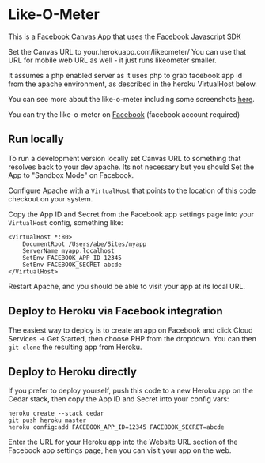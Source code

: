 Like-O-Meter
============

This is a [Facebook Canvas
App](https://developers.facebook.com/docs/guides/canvas/) that uses the
[Facebook Javascript SDK](https://developers.facebook.com/docs/reference/javascript/)

Set the Canvas URL to your.herokuapp.com/likeometer/ 
You can use that URL for mobile web URL as well - it just runs likeometer smaller.

It assumes a php enabled server as it uses php to grab facebook app id from the apache environment, as described in the heroku VirtualHost below. 

You can see more about the like-o-meter including some screenshots [here](https://www.facebook.com/the.real.like.o.meter).

You can try the like-o-meter on [Facebook](https://apps.facebook.com/like_o_meter/) (facebook account required)


Run locally
-----------
To run a development version locally set Canvas URL to something that resolves back to your
dev apache. Its not necessary but you should Set the App to "Sandbox Mode" on Facebook. 

Configure Apache with a `VirtualHost` that points to the location of this code checkout on your system.

Copy the App ID and Secret from the Facebook app settings page into your `VirtualHost` config, something like:

    <VirtualHost *:80>
        DocumentRoot /Users/abe/Sites/myapp
        ServerName myapp.localhost
        SetEnv FACEBOOK_APP_ID 12345
        SetEnv FACEBOOK_SECRET abcde
    </VirtualHost>

Restart Apache, and you should be able to visit your app at its local URL.






Deploy to Heroku via Facebook integration
-----------------------------------------
The easiest way to deploy is to create an app on Facebook and click Cloud Services -> Get Started, then choose PHP from the dropdown.  You can then `git clone` the resulting app from Heroku.

Deploy to Heroku directly
-------------------------
If you prefer to deploy yourself, push this code to a new Heroku app on the Cedar stack, then copy the App ID and Secret into your config vars:

    heroku create --stack cedar
    git push heroku master
    heroku config:add FACEBOOK_APP_ID=12345 FACEBOOK_SECRET=abcde

Enter the URL for your Heroku app into the Website URL section of the Facebook app settings page, hen you can visit your app on the web.
